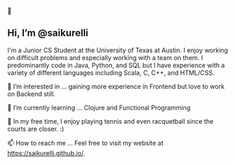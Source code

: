 👋 
## Hi, I’m @saikurelli

I'm a Junior CS Student at the University of Texas at Austin. I enjoy working on difficult problems and especially working with a team on them.
I predominantly code in Java, Python, and SQL but I have experience with a variety of different languages including Scala, C, C++, and HTML/CSS.


👀 
I’m interested in ... gaining more experience in Frontend but love to work on Backend still.

🌱 
I’m currently learning ... Clojure and Functional Programming 

🎾
In my free time, I enjoy playing tennis and even racquetball since the courts are closer. :)

📫 
How to reach me ...
Feel free to visit my website at https://saikurelli.github.io/.
